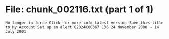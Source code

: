 ﻿# File: chunk_002116.txt (part 1 of 1)
```
No longer in force Click for more info Latest version Save this title to My Account Set up an alert C2024C00367 C36 24 November 2000 - 14 July 2001
```

